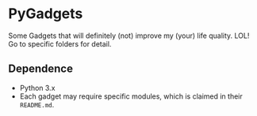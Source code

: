 # PyGadgets
Some Gadgets that will definitely (not) improve my (your) life quality. LOL! Go to specific folders for detail.

## Dependence
- Python 3.x
- Each gadget may require specific modules, which is claimed in their `README.md`.
